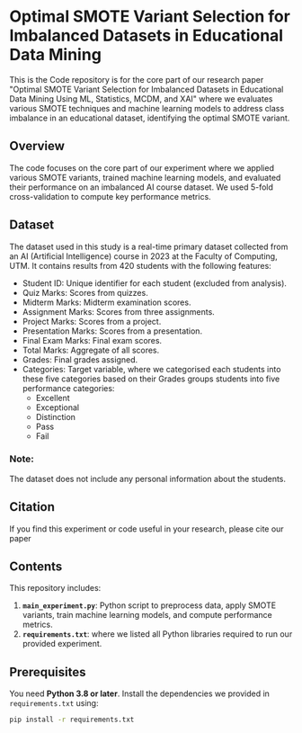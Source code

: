 # Optimal SMOTE Variant Selection for Imbalanced Datasets in Educational Data Mining
This is the Code repository is for the core part of our research paper "Optimal SMOTE Variant Selection for Imbalanced Datasets in Educational Data Mining Using ML, Statistics, MCDM, and XAI" where we evaluates various SMOTE techniques and machine learning models to address class imbalance in an educational dataset, identifying the optimal SMOTE variant.
## Overview
 The code focuses on the core part of our experiment where we applied  various SMOTE variants, trained machine learning models, and evaluated their performance on an imbalanced AI course  dataset. We used 5-fold cross-validation to compute key performance metrics.

## Dataset
The dataset used in this study is a real-time primary dataset collected from an AI (Artificial Intelligence) course in 2023 at the Faculty of Computing, UTM. It contains results from 420 students with the following features:
- Student ID: Unique identifier for each student (excluded from analysis).
- Quiz Marks: Scores from quizzes.
- Midterm Marks: Midterm examination scores.
- Assignment Marks: Scores from three assignments.
- Project Marks: Scores from a project.
- Presentation Marks: Scores from a presentation.
- Final Exam Marks: Final exam scores.
- Total Marks: Aggregate of all scores.
- Grades: Final grades assigned.
- Categories: Target variable, where we categorised each students into these five categories based on their Grades groups students into five performance categories:
  - Excellent
  - Exceptional
  - Distinction
  - Pass
  - Fail

### Note:
The dataset does not include any personal information about the students.  

## Citation
If you find this experiment or code useful in your research, please cite our paper

## Contents
This repository includes:
1. **`main_experiment.py`**: Python script to preprocess data, apply SMOTE variants, train machine learning models, and compute performance metrics.
2. **`requirements.txt`**: where we listed all Python libraries required to run our provided experiment.

## Prerequisites
You need **Python 3.8 or later**. Install the dependencies we provided  in `requirements.txt` using:
```bash
pip install -r requirements.txt


